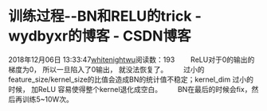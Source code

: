 # 训练过程--BN和RELU的trick - wydbyxr的博客 - CSDN博客
2018年12月06日 13:33:47[whitenightwu](https://me.csdn.net/wydbyxr)阅读数：193
  ReLU对于0的输出的梯度为0， 所以一旦陷入了0输出， 就没法恢复了。
  过小的 feature_size/kernel_size的比值会造成BN的统计值不稳定；kernel_dim 过小的时候， 加ReLU 容易使得整个kernel退化成空白。
  BN在最后的时候会fix，然后再训练5~10W次。
